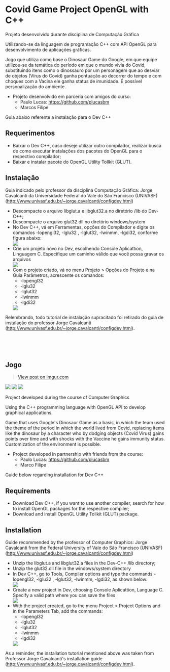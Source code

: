 # Covid Game Project OpenGL with C++
Projeto desenvolvido durante disciplina de Computação Gráfica

Utilizando-se da linguagem de programação C++ com API OpenGL para desenvolvimento de aplicações gráficas.

Jogo que utiliza como base o Dinosaur Game do Google, em que equipe utilizou-se da temática do período em que o mundo vivia do Covid, substituindo itens
como o dinossauro por um personagem que ao desviar de objetos (Vírus do Covid) ganha pontuação ao decorrer do tempo e com choques com a Vacina ele ganha 
status de imunidade. É possível personalização do ambiente.

- Projeto desenvolvido em parceria com amigos do curso:
    - Paulo Lucas: https://github.com/plucasbm
    - Marcos Filipe

Guia abaixo referente a instalação para o Dev C++

## Requerimentos
<ul>
  <li>Baixar o Dev C++, caso deseje utilizar outro compilador, realizar busca de como executar instalações dos pacotes do OpenGL para o respectivo compilador;</li>
  <li>Baixar e instalar pacote do OpenGL Utility Tollkit (GLUT).</li>
</ul>

## Instalação
Guia indicado pelo professor da disciplina Computação Gráfica: Jorge Cavalcanti da Universidade Federal do Vale do São Francisco (UNIVASF) (http://www.univasf.edu.br/~jorge.cavalcanti/configdev.html)
<ul>
  <li>Descompacte o arquivo libglut.a e libglut32.a no diretório /lib do Dev-C++;</li>
  <li>Descompacte o arquivo glut32.dll no diretório windows/system</li>
  <li>No Dev C++, vá em Ferramentas, opções do Compilador e digite os comandos -lopengl32, -lglu32 , -lglut32, -lwinmm, -lgdi32, conforme figura abaixo:</li>
  <img src="http://www.univasf.edu.br/~jorge.cavalcanti/configdev_arquivos/imagem_config.png">
  <li>Crie um projeto novo no Dev, escolhendo Console Aplicattion, Linguagem C. Especifique um caminho válido que você possa gravar os arquivos</li>
  <img src="http://www.univasf.edu.br/~jorge.cavalcanti/configdev_arquivos/image002.jpg">
  <li> Com o projeto criado, vá no menu Projeto > Opções do Projeto e na Guia Parâmetros, acrescente os comandos:
     <ul>
       <li>-lopengl32</li>
       <li>-lglu32</li>
       <li>-lglut32</li>
       <li>-lwinmm</li>
       <li>-lgdi32</li>
     </ul>
  </li>
  <img src="http://www.univasf.edu.br/~jorge.cavalcanti/configdev_arquivos/image004.jpg">
</ul>

Relembrando, todo tutorial de instalação supracitado foi retirado do guia de instalação do professor Jorge Cavalcanti (http://www.univasf.edu.br/~jorge.cavalcanti/configdev.html).

<br>
<br>
<br>

## Jogo
<blockquote class="imgur-embed-pub" lang="en" data-id="WsW9utZ"><a href="https://imgur.com/WsW9utZ">View post on imgur.com</a></blockquote><script async src="//s.imgur.com/min/embed.js" charset="utf-8"></script>
<img src="[https://imgur.com/WsW9utZ](https://imgur.com/WsW9utZ)">
<img src="https://imgur.com/TTVrane">
<img src="https://imgur.com/HO9hwFc">

Project developed during the course of Computer Graphics

Using the C++ programming language with OpenGL API to develop graphical applications.

Game that uses Google's Dinosaur Game as a basis, in which the team used the theme of the period in which the world lived from Covid, replacing items
like the dinosaur by a character who by dodging objects (Covid Virus) gains points over time and with shocks with the Vaccine he gains
immunity status. Customization of the environment is possible.

- Project developed in partnership with friends from the course:
    - Paulo Lucas: https://github.com/plucasbm
    - Marco Filipe

Guide below regarding installation for Dev C++

## Requirements
<ul>
  <li>Download Dev C++, if you want to use another compiler, search for how to install OpenGL packages for the respective compiler;</li>
  <li>Download and install OpenGL Utility Tollkit (GLUT) package.</li>
</ul>

## Installation
Guide recommended by the professor of Computer Graphics: Jorge Cavalcanti from the Federal University of Vale do São Francisco (UNIVASF) (http://www.univasf.edu.br/~jorge.cavalcanti/configdev.html)
<ul>
  <li>Unzip the libglut.a and libglut32.a files in the Dev-C++ /lib directory;</li>
  <li>Unzip the glut32.dll file in the windows/system directory</li>
  <li>In Dev C++, go to Tools, Compiler options and type the commands -lopengl32, -lglu32 , -lglut32, -lwinmm, -lgdi32, as shown below:</li>
  <img src="http://www.univasf.edu.br/~jorge.cavalcanti/configdev_arquivos/imagem_config.png">
  <li>Create a new project in Dev, choosing Console Aplicattion, Language C. Specify a valid path where you can save the files</li>
  <img src="http://www.univasf.edu.br/~jorge.cavalcanti/configdev_arquivos/image002.jpg">
  <li> With the project created, go to the menu Project > Project Options and in the Parameters Tab, add the commands:
     <ul>
       <li>-lopengl32</li>
       <li>-lglu32</li>
       <li>-lglut32</li>
       <li>-lwinmm</li>
       <li>-lgdi32</li>
     </ul>
  </li>
  <img src="http://www.univasf.edu.br/~jorge.cavalcanti/configdev_arquivos/image004.jpg">
</ul>

As a reminder, the installation tutorial mentioned above was taken from Professor Jorge Cavalcanti's installation guide (http://www.univasf.edu.br/~jorge.cavalcanti/configdev.html).
